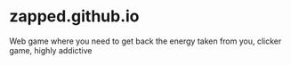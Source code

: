# zapped.github.io
Web game where you need to get back the energy taken from you, clicker game, highly addictive
